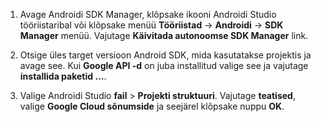 1. Avage Androidi SDK Manager, klõpsake ikooni Androidi Studio tööriistaribal või klõpsake menüü **Tööriistad** -> **Androidi** -> **SDK Manager** menüü. Vajutage **Käivitada autonoomse SDK Manager** link.

2. Otsige üles target versioon Android SDK, mida kasutatakse projektis ja avage see. Kui **Google API -d** on juba installitud valige see ja vajutage **installida paketid …**.

3. Valige Androidi Studio **fail** > **Projekti struktuuri**. Vajutage **teatised**, valige **Google Cloud sõnumside** ja seejärel klõpsake nuppu **OK**.

<!--
3. Open **AndroidManifest.xml** and add this tag to the *application* tag.

        <meta-data android:name="com.google.android.gms.version"
            android:value="@integer/google_play_services_version" />
-->
